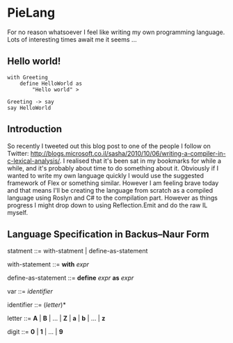 # PieLang
For no reason whatsoever I feel like writing my own programming language. Lots of interesting times await me it seems ...

## Hello world!
```
with Greeting
	define HelloWorld as
		"Hello world" >

Greeting -> say
say HelloWorld
```
## Introduction

So recently I tweeted out this blog post to one of the people I follow on Twitter: http://blogs.microsoft.co.il/sasha/2010/10/06/writing-a-compiler-in-c-lexical-analysis/. I realised that it's been sat in my bookmarks for while a while, and it's probably about time to do something about it. Obviously if I wanted to write my own language quickly I would use the suggested framework of Flex or something similar. However I am feeling brave today and that means I'll be creating the language from scratch as a compiled language using Roslyn and C# to the compilation part. However as things progress I might drop down to using Reflection.Emit and do the raw IL myself.

## Language Specification in Backus–Naur Form

statment		::= with-statment | define-as-statement

with-statement		::= **with** *expr*

define-as-statement	::= **define** *expr* **as** *expr*

var        ::= *identifier*

identifier ::= (*letter*)*

letter    ::= **A** | **B** | … | **Z** | **a** | **b** | … | **z**

digit      ::= **0** | **1** | … | **9**
